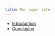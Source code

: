 ```yaml
---
title: Mon super site
---
```



* [Introduction](./introduction.md)
* [Conclusion](./conclusion.md)
